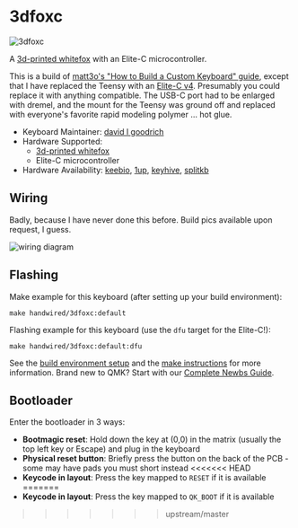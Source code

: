 # 3dfoxc

![3dfoxc](https://cdn.thingiverse.com/assets/12/3a/3e/5f/47/64A223C2-57E8-4124-B6AB-3031A0BA7973.jpeg)

A [3d-printed whitefox](https://www.thingiverse.com/thing:2952008) with an Elite-C microcontroller.

This is a build of [matt3o's "How to Build a Custom Keyboard" guide](https://matt3o.com/book/), except that I have replaced the Teensy with an [Elite-C v4](https://keeb.io/products/elite-c-low-profile-version-usb-c-pro-micro-replacement-atmega32u4). Presumably you could replace it with anything compatible.  The USB-C port had to be enlarged with dremel, and the mount for the Teensy was ground off and replaced with everyone's favorite rapid modeling polymer ... hot glue.

* Keyboard Maintainer: [david l goodrich](mailto:dlg@dsrw.org)
* Hardware Supported: 
   * [3d-printed whitefox](https://www.thingiverse.com/thing:2952008)
   * Elite-C microcontroller 
* Hardware Availability: [keebio](https://keeb.io/products/elite-c-low-profile-version-usb-c-pro-micro-replacement-atmega32u4), [1up](https://1upkeyboards.com/shop/controllers/elite-c-v4-controller/), [keyhive](https://keyhive.xyz/shop/elite-c), [splitkb](https://splitkb.com/products/elite-c-low-profile-rev4-microcontroller)

## Wiring

Badly, because I have never done this before. Build pics available upon request, I guess.

![wiring diagram](https://user-images.githubusercontent.com/6492494/148123622-36cae91e-97f3-40f7-a6fc-4d59b1a3ef02.png)


## Flashing

Make example for this keyboard (after setting up your build environment):

    make handwired/3dfoxc:default

Flashing example for this keyboard (use the `dfu` target for the Elite-C!):

    make handwired/3dfoxc:default:dfu

See the [build environment setup](https://docs.qmk.fm/#/getting_started_build_tools) and the [make instructions](https://docs.qmk.fm/#/getting_started_make_guide) for more information. Brand new to QMK? Start with our [Complete Newbs Guide](https://docs.qmk.fm/#/newbs).

## Bootloader

Enter the bootloader in 3 ways:

* **Bootmagic reset**: Hold down the key at (0,0) in the matrix (usually the top left key or Escape) and plug in the keyboard
* **Physical reset button**: Briefly press the button on the back of the PCB - some may have pads you must short instead
<<<<<<< HEAD
* **Keycode in layout**: Press the key mapped to `RESET` if it is available
=======
* **Keycode in layout**: Press the key mapped to `QK_BOOT` if it is available
>>>>>>> upstream/master


